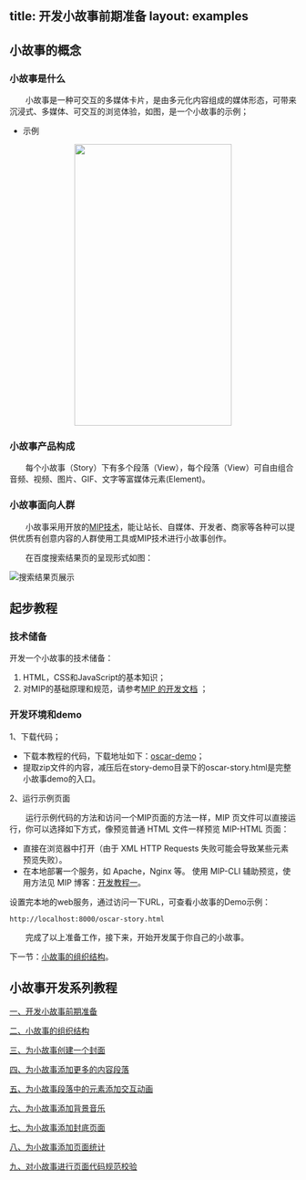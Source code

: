 title: 开发小故事前期准备
layout: examples
---

## 小故事的概念

### 小故事是什么

&emsp;&emsp;小故事是一种可交互的多媒体卡片，是由多元化内容组成的媒体形态，可带来沉浸式、多媒体、可交互的浏览体验，如图，是一个小故事的示例；

- 示例

<div align=center>
    <img src="http://mipstatic.baidu.com/static/mip-static/mip-story/demo/static/oscar5.gif" width="276" height="494" />
</div>

### 小故事产品构成

​&emsp;&emsp;每个小故事（Story）下有多个段落（View），每个段落（View）可自由组合音频、视频、图片、GIF、文字等富媒体元素(Element)。

<!-- - 示例 -->

<!-- ![intro-view-layer-element (1)](http://mipstatic.baidu.com/static/mip-static/mip-story/demo/static/intro-view-layer-element.jpg) -->

### 小故事面向人群

​&emsp;&emsp;小故事采用开放的[MIP技术](https://www.mipengine.org/)，能让站长、自媒体、开发者、商家等各种可以提供优质有创意内容的人群使用工具或MIP技术进行小故事创作。

​&emsp;&emsp;在百度搜索结果页的呈现形式如图：

![搜索结果页展示](http://mipstatic.baidu.com/static/mip-static/mip-story/demo/static/%E6%90%9C%E7%B4%A2%E7%BB%93%E6%9E%9C%E9%A1%B5%E5%B1%95%E7%A4%BA.png)

## 起步教程

### 技术储备

开发一个小故事的技术储备：

1. HTML，CSS和JavaScript的基本知识；
2. 对MIP的基础原理和规范，请参考[MIP 的开发文档](/doc/00-mip-101.html) ；

### 开发环境和demo

1、下载代码；

- 下载本教程的代码，下载地址如下：[oscar-demo](http://mipstatic.baidu.com/static/mip-static/mip-story/demo/story-demo.zip)；
- 提取zip文件的内容，减压后在story-demo目录下的oscar-story.html是完整小故事demo的入口。

2、运行示例页面

​&emsp;&emsp;运行示例代码的方法和访问一个MIP页面的方法一样，MIP 页文件可以直接运行，你可以选择如下方式，像预览普通 HTML 文件一样预览 MIP-HTML 页面：

- 直接在浏览器中打开（由于 XML HTTP Requests 失败可能会导致某些元素预览失败）。
- 在本地部署一个服务，如 Apache，Nginx 等。
   使用 MIP-CLI 辅助预览，使用方法见 MIP 博客：[开发教程一](http://www.cnblogs.com/mipengine/p/mip_cli_1_install.html)。

设置完本地的web服务，通过访问一下URL，可查看小故事的Demo示例：

```
http://localhost:8000/oscar-story.html
```

​&emsp;&emsp;完成了以上准备工作，接下来，开始开发属于你自己的小故事。

下一节：[小故事的组织结构](/doc/story/story-organization-structure.html)。


## 小故事开发系列教程

[一、开发小故事前期准备](/doc/story/add-story-before.html)

[二、小故事的组织结构](/doc/story/story-organization-structure.html)

[三、为小故事创建一个封面](/doc/story/add-story-cover.html)

[四、为小故事添加更多的内容段落](/doc/story/add-story-section.html)

[五、为小故事段落中的元素添加交互动画](/doc/story/add-story-animation.html)

[六、为小故事添加背景音乐](/doc/story/add-story-music.html)

[七、为小故事添加封底页面](/doc/story/add-story-end.html)

[八、为小故事添加页面统计](/doc/story/add-story-pix.html)

[九、对小故事进行页面代码规范校验](/doc/story/add-story-validate.html)

